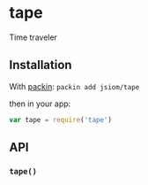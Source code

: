 
# tape

  Time traveler

## Installation

With [packin](//github.com/jkroso/packin): `packin add jsiom/tape`

then in your app:

```js
var tape = require('tape')
```

## API

### `tape()`
